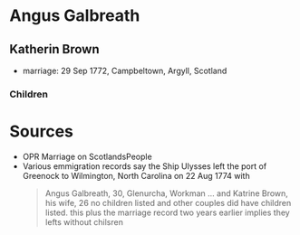 # Angus Galbreath

## Katherin Brown

- marriage: 29 Sep 1772, Campbeltown, Argyll, Scotland

### Children

# Sources

- OPR Marriage on ScotlandsPeople
- Various emmigration records say the Ship Ulysses left the port of Greenock to Wilmington, North Carolina on 22 Aug 1774 with
    > Angus Galbreath, 30, Glenurcha, Workman ... and Katrine Brown, his wife, 26
    no children listed and other couples did have children listed.  this plus the marriage record two years earlier
    implies they lefts without chilsren
